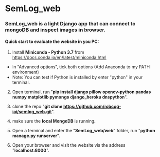 # SemLog_web

### SemLog_web is a light Django app that can connect to mongoDB and inspect images in browser.

#### Quick start to evaluate the website in you PC:

1. Install **Miniconda - Python 3.7** from https://docs.conda.io/en/latest/miniconda.html
- In "Advanced options", tick both options (Add Anaconda to my PATH environment)
- Note: You can test if Python is installed by enter "python" in your terminal.

2. Open terminal, run "**pip install django pillow opencv-python pandas numpy matplotlib pymongo django_heroku dnspython**".

3. clone the repo "**git clone https://github.com/robcog-iai/semlog_web.git**".

4. make sure the **local MongoDB** is running.

5. Open a terminal and enter the "**SemLog_web/web**" folder, run "**python manage.py runserver**".

6. Open your browser and visit the website via the address "**localhost:8000**".

